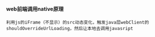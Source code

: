 #### web前端调用native原理
```
利用js的iFrame（不显示）的src动态变化，触发java层webClient的shouldOverrideUrlLoading，然后让本地去调用javasript
```
